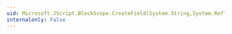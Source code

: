 ```yaml
---
uid: Microsoft.JScript.BlockScope.CreateField(System.String,System.Reflection.FieldAttributes,System.Object)
internalonly: False
---
```

